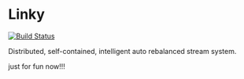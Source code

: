 # Linky
[![Build Status](https://travis-ci.org/superhx/linky.svg?branch=master)](https://travis-ci.org/superhx/linky)

Distributed, self-contained, intelligent auto rebalanced stream system.

just for fun now!!!
